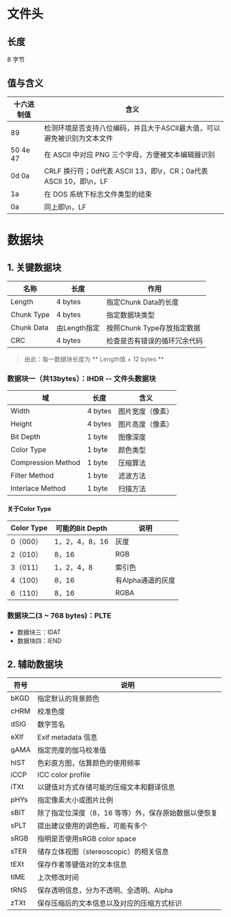 # 文件头  
## 长度   
  8 字节  
## 值与含义  
|十六进制值|含义|
|---|---|
|89|检测环境是否支持八位编码，并且大于ASCII最大值，可以避免被识别为文本文件|
|50 4e 47|在 ASCII 中对应 PNG 三个字母，方便被文本编辑器识别|
|0d 0a|CRLF 换行符；0d代表 ASCII 13，即\r，CR；0a代表ASCII 10，即\n，LF|
|1a|在 DOS 系统下标志文件类型的结束|
|0a|同上即\n，LF|

# 数据块  
## 1. 关键数据块  
|名称|长度|作用|
| ---| --- |--- |
|Length|4 bytes|指定Chunk Data的长度|
|Chunk Type|4 bytes|指定数据块类型|
|Chunk Data|由Length指定|按照Chunk Type存放指定数据|
|CRC|4 bytes|检查是否有错误的循环冗余代码|  
> 由此：每一数据块长度为 ** Length值 + 12 bytes **  

   ### 数据块一（共13bytes）：IHDR  -- 文件头数据块  
  |域|长度|含义|
  |--|--|--|
  |Width|4 bytes|图片宽度（像素）|
  |Height|4 bytes|图片高度（像素）|
  |Bit Depth|1 byte|图像深度|
  |Color Type|1 byte|颜色类型|
  |Compression Method|1 byte|压缩算法|
  |Filter Method|1 byte|滤波方法|
  |Interlace Method|1 byte|扫描方法|

  #### 关于Color Type
  |Color Type|可能的Bit Depth|说明|
  |--|--|--|
  |0（000）|1，2，4，8，16|灰度|
  |2（010）|8，16|RGB|
  |3（011）|1，2，4，8|索引色|
  |4（100）|8，16|有Alpha通道的灰度|
  |6（110）|8，16|RGBA|  


   ### 数据块二(3 ~ 768 bytes)：PLTE
   - 数据块三：IDAT
   - 数据块四：IEND
## 2. 辅助数据块  
|符号|说明|
|--|--|
|bKGD|指定默认的背景颜色|
|cHRM|校准色度|
|dSIG|数字签名|
|eXIf|Exif metadata 信息|
|gAMA|指定亮度的伽马校准值|
|hIST|色彩直方图，估算颜色的使用频率|
|iCCP|ICC color profile|
|iTXt|以键值对方式存储可能的压缩文本和翻译信息|
|pHYs|指定像素大小或图片比例|
|sBIT|除了指定位深度（8，16 等等）外，保存原始数据以便恢复|
|sPLT|提出建议使用的调色板，可能有多个|
|sRGB|指明是否使用sRGB color space|
|sTER|储存立体视图（stereoscopic）的相关信息|
|tEXt|保存作者等键值对的文本信息|
|tIME|上次修改时间|
|tRNS|保存透明信息，分为不透明、全透明、Alpha|
|zTXt|保存压缩后的文本信息以及对应的压缩方式标识|

